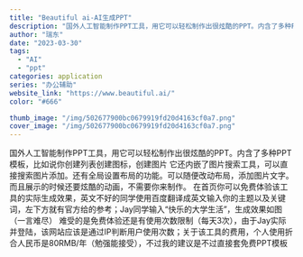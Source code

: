 ```yaml
---
title: "Beautiful ai-AI生成PPT"
description: "国外人工智能制作PPT工具，用它可以轻松制作出很炫酷的PPT。内含了多种PPT模板，比如说你创建列表创建图标，创建图片 "
author: "瑞东"
date: "2023-03-30"
tags:
  - "AI"
  - "ppt"
categories: application
series: "办公辅助"
website_link: "https://www.beautiful.ai/"
color: "#666"

thumb_image: "/img/502677900bc0679919fd20d4163cf0a7.png"
cover_image: "/img/502677900bc0679919fd20d4163cf0a7.png"
---
```


国外人工智能制作PPT工具，用它可以轻松制作出很炫酷的PPT。内含了多种PPT模板，比如说你创建列表创建图标，创建图片 它还内嵌了图片搜索工具，可以直接搜索图片添加。还有全局设置布局的功能。可以随便改动布局，添加图片文字。而且展示的时候还要炫酷的动画，不需要你来制作。 在首页你可以免费体验该工具的实际生成效果，英文不好的同学使用百度翻译成英文输入你的主题以及关键词，左下方就有官方给的参考；Jay同学输入“快乐的大学生活”，生成效果如图（一言难尽） 难受的是免费体验还是有使用次数限制（每天3次），由于Jay实际并登陆，该网站应该是通过IP判断用户使用次数；关于该工具的费用，个人使用折合人民币是80RMB/年（勉强能接受），不过我的建议是不过直接套免费PPT模板